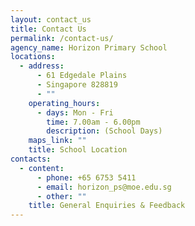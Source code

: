```yaml
---
layout: contact_us
title: Contact Us
permalink: /contact-us/
agency_name: Horizon Primary School
locations:
  - address:
      - 61 Edgedale Plains
      - Singapore 828819
      - ""
    operating_hours:
      - days: Mon - Fri
        time: 7.00am - 6.00pm
        description: (School Days)
    maps_link: ""
    title: School Location
contacts:
  - content:
      - phone: +65 6753 5411
      - email: horizon_ps@moe.edu.sg
      - other: ""
    title: General Enquiries & Feedback
---
```

